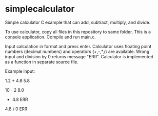 # simplecalculator
Simple calculator C example that can add, subtract, multiply, and divide. 

To use calculator, copy all files in this repository to same folder. This is a console application. Compile and run main.c.

Input calculation in format <number><space><operator><space><number> and press enter. Calculator uses floating point numbers (decimal numbers) and operators (+,-,*,/) are available. Wrong input and division by 0 returns message "ERR". Calculator is implemented as a function in separate source file.
  
Example input:

1.2 + 4.6
5.8
  
10 - 2
8.0
  
* 4.8
ERR
  
4.8 / 0
ERR
